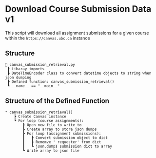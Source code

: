 # Download Course Submission Data v1
This script will download all assignment submissions for a given course within the `https://canvas.ubc.ca` instance

## Structure
    📜 canvas_submission_retrieval.py  
     ┣ Libaray imports
     ┣ DateTimeEncoder class to convert datetime objects to string when json dumping
     ┣ Defined function: canvas_submission_retrieval()
     ┗ __name__ == "__main__"

## Structure of the Defined Function
    * canvas_submission_retrieval()
        ┣ Create Canvas instance
        ┗ For loop (course assignments):
            ┣ Open new file to write to
            ┣ Create array to store json dumps
            ┣ For loop (assignment submissions):
            ┃   ┣ Convert submission object to dict
            ┃   ┣ Remomve '_requester' from dict
            ┃   ┗ json.dumps submission dict to array
            ┗ Write array to json file
